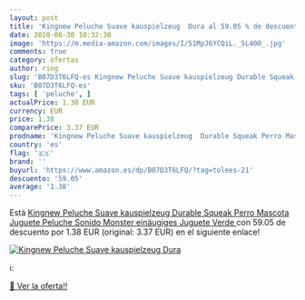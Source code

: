```yaml
---
layout: post
title: 'Kingnew Peluche Suave kauspielzeug  Dura al 59.05 % de descuento'
date: 2020-06-30 10:32:30
image: 'https://m.media-amazon.com/images/I/51MpJ6YCQiL._SL400_.jpg'
comments: true
category: ofertas
author: ring
slug: 'B07D3T6LFQ-es Kingnew Peluche Suave kauspielzeug Durable Squeak Perro...'
sku: 'B07D3T6LFQ-es'
tags: [ 'peluche', ]
actualPrice: 1.38 EUR
currency: EUR
price: 1.38
comparePrice: 3.37 EUR
prodname: 'Kingnew Peluche Suave kauspielzeug  Durable Squeak Perro Mascota Juguete Peluche Sonido Monster  einäugiges Juguete Verde '
country: 'es'
flag: '🇪🇸'
brand: ''
buyurl: 'https://www.amazon.es/dp/B07D3T6LFQ/?tag=tolees-21'
descuento: '59.05'
average: '1.38'
---
```


Está [Kingnew Peluche Suave kauspielzeug  Durable Squeak Perro Mascota Juguete Peluche Sonido Monster  einäugiges Juguete Verde ](https://www.amazon.es/dp/B07D3T6LFQ/?tag=tolees-21) con 59.05 de descuento por 1.38 EUR (original: 3.37 EUR) en el siguiente enlace!

[![Kingnew Peluche Suave kauspielzeug  Dura](https://m.media-amazon.com/images/I/51MpJ6YCQiL._SL400_.jpg)](https://www.amazon.es/dp/B07D3T6LFQ/?tag=tolees-21)

ℹ️:


[🛒 Ver la oferta!!](https://www.amazon.es/dp/B07D3T6LFQ/?tag=tolees-21)
